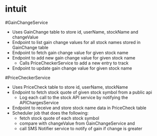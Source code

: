 # intuit

#GainChangeService

- Uses GainChange table to store id, userName, stockName and changeValue
- Endpoint to list gain change values for all stock names stored in GainChange table
- Endpoint to fetch gain change value for given stock name
- Endpoint to add new gain change value for given stock name
  - Calls PriceCheckerService to add a new entry to track
- Endpoint to update gain change value for given stock name

#PriceCheckerService
- Uses PriceCheck table to store id, userName, stockName
- Endpoint to fetch stock quote of given stock symbol from a public api
  - Log each call to the stock API service by notifying the APIChargesService
- Endpoint to receive and store stock name data in PriceCheck table
- Scheduler job that does the following:
  - fetch stock quote of each stock symbol
  - compare with changeValue from GainChangeService and
  - call SMS Notifier service to notify of gain if change is greater
